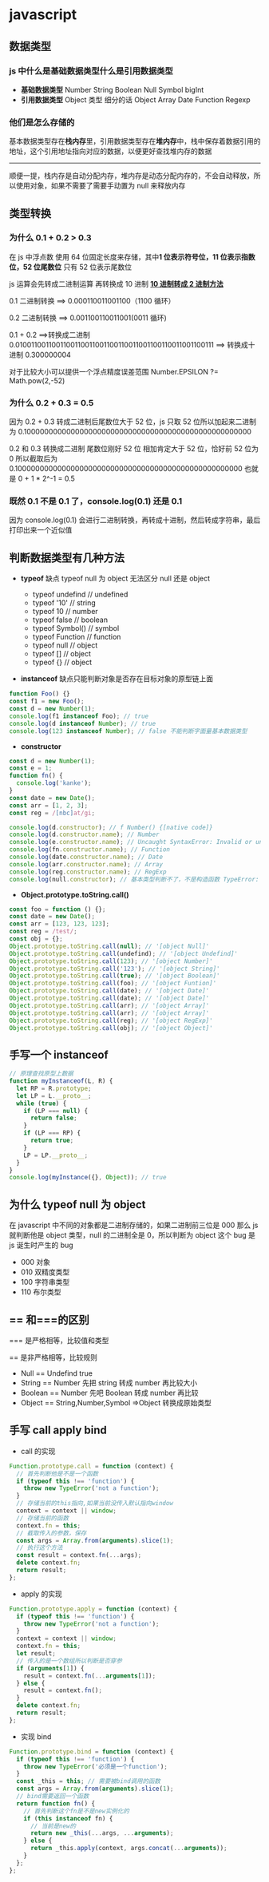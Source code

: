 # javascript

## 数据类型

### js 中什么是基础数据类型什么是引用数据类型

- **基础数据类型** Number String Boolean Null Symbol bigInt
- **引用数据类型** Object 类型 细分的话 Object Array Date Function Regexp

### 他们是怎么存储的

基本数据类型存在**栈内存**里，引用数据类型存在**堆内存**中，栈中保存着数据引用的地址，这个引用地址指向对应的数据，以便更好查找堆内存的数据

---

顺便一提，栈内存是自动分配内存，堆内存是动态分配内存的，不会自动释放，所以使用对象，如果不需要了需要手动置为 null 来释放内存

## 类型转换

### 为什么 0.1 + 0.2 > 0.3

在 js 中浮点数 使用 64 位固定长度来存储，其中**1 位表示符号位，11 位表示指数位，52 位尾数位** 只有 52 位表示尾数位

js 运算会先转成二进制运算 再转换成 10 进制
**[10 进制转成 2 进制方法](https://jingyan.baidu.com/article/425e69e6e93ca9be15fc1626.html)**

0.1 二进制转换 ==> 0.000110011001100（1100 循环）

0.2 二进制转换 ==> 0.001100110011001(0011 循环)

0.1 + 0.2 ==>转换成二进制 0.0100110011001100110011001100110011001100110011001100111 ==> 转换成十进制 0.300000004

对于比较大小可以提供一个浮点精度误差范围 Number.EPSILON ?= Math.pow(2,-52)

### 为什么 0.2 + 0.3 = 0.5

因为 0.2 + 0.3 转成二进制后尾数位大于 52 位，js 只取 52 位所以加起来二进制为 0.1000000000000000000000000000000000000000000000000000

0.2 和 0.3 转换成二进制 尾数位刚好 52 位 相加肯定大于 52 位，恰好前 52 位为 0 所以截取后为 0.1000000000000000000000000000000000000000000000000000
也就是 0 + 1 \* 2^-1 = 0.5

### 既然 0.1 不是 0.1 了，console.log(0.1) 还是 0.1

因为 console.log(0.1) 会进行二进制转换，再转成十进制，然后转成字符串，最后打印出来一个近似值

## 判断数据类型有几种方法

- **typeof** 缺点 typeof null 为 object 无法区分 null 还是 object

  - typeof undefind // undefined
  - typeof '10' // string
  - typeof 10 // number
  - typeof false // boolean
  - typeof Symbol() // symbol
  - typeof Function // function
  - typeof null // object
  - typeof [] // object
  - typeof {} // object

- **instanceof** 缺点只能判断对象是否存在目标对象的原型链上面

```js
function Foo() {}
const f1 = new Foo();
const d = new Number(1);
console.log(f1 instanceof Foo); // true
console.log(d instanceof Number); // true
console.log(123 instanceof Number); // false 不能判断字面量基本数据类型
```

- **constructor**

```ts
const d = new Number(1);
const e = 1;
function fn() {
  console.log('kanke');
}
const date = new Date();
const arr = [1, 2, 3];
const reg = /[nbc]at/gi;

console.log(d.constructor); // f Number() {[native code]}
console.log(d.constructor.name); // Number
console.log(e.constructor.name); // Uncaught SyntaxError: Invalid or unexpected token
console.log(fn.constructor.name); // Function
console.log(date.constructor.name); // Date
console.log(arr.constructor.name); // Array
console.log(reg.constructor.name); // RegExp
console.log(null.constructor); // 基本类型判断不了，不是构造函数 TypeError: Cannot read properties of null (reading 'constructor')
```

- **Object.prototype.toString.call()**

```js
const foo = function () {};
const date = new Date();
const arr = [123, 123, 123];
const reg = /test/;
const obj = {};
Object.prototype.toString.call(null); // '[object Null]'
Object.prototype.toString.call(undefind); // '[object Undefind]'
Object.prototype.toString.call(123); // '[object Number]'
Object.prototype.toString.call('123'); // '[object String]'
Object.prototype.toString.call(true); // '[object Boolean]'
Object.prototype.toString.call(foo); // '[object Funtion]'
Object.prototype.toString.call(date); // '[object Date]'
Object.prototype.toString.call(date); // '[object Date]'
Object.prototype.toString.call(arr); // '[object Array]'
Object.prototype.toString.call(arr); // '[object Array]'
Object.prototype.toString.call(reg); // '[object RegExp]'
Object.prototype.toString.call(obj); // '[object Object]'
```

## 手写一个 instanceof

```js
// 原理查找原型上数据
function myInstanceof(L, R) {
  let RP = R.prototype;
  let LP = L.__proto__;
  while (true) {
    if (LP === null) {
      return false;
    }
    if (LP === RP) {
      return true;
    }
    LP = LP.__proto__;
  }
}
console.log(myInstance({}, Object)); // true
```

## 为什么 typeof null 为 object

在 javascript 中不同的对象都是二进制存储的，如果二进制前三位是 000 那么 js 就判断他是 object 类型，null 的二进制全是 0，所以判断为 object
这个 bug 是 js 诞生时产生的 bug

- 000 对象
- 010 双精度类型
- 100 字符串类型
- 110 布尔类型

## == 和===的区别

=== 是严格相等，比较值和类型

== 是非严格相等，比较规则

- Null == Undefind true
- String == Number 先把 string 转成 number 再比较大小
- Boolean == Number 先吧 Boolean 转成 number 再比较
- Object == String,Number,Symbol =>Object 转换成原始类型

## 手写 call apply bind

- call 的实现

```js
Function.prototype.call = function (context) {
  // 首先判断他是不是一个函数
  if (typeof this !== 'function') {
    throw new TypeError('not a function');
  }
  // 存储当前的this指向,如果当前没传入默认指向window
  context = context || window;
  // 存储当前的函数
  context.fn = this;
  // 截取传入的参数，保存
  const args = Array.from(arguments).slice(1);
  // 执行这个方法
  const result = context.fn(...args);
  delete context.fn;
  return result;
};
```

- apply 的实现

```js
Function.prototype.apply = function (context) {
  if (typeof this !== 'function') {
    throw new TypeError('not a function');
  }
  context = context || window;
  context.fn = this;
  let result;
  // 传入的是一个数组所以判断是否穿参
  if (arguments[1]) {
    result = context.fn(...arguments[1]);
  } else {
    result = context.fn();
  }
  delete context.fn;
  return result;
};
```

- 实现 bind

```js
Function.prototype.bind = function (context) {
  if (typeof this !== 'function') {
    throw new TypeError('必须是一个function');
  }
  const _this = this; // 需要被bind调用的函数
  const args = Array.from(arguments).slice(1);
  // bind需要返回一个函数
  return function fn() {
    // 首先判断这个fn是不是new实例化的
    if (this instanceof fn) {
      // 当前是new的
      return new _this(...args, ...arguments);
    } else {
      return _this.apply(context, args.concat(...arguments));
    }
  };
};
```

